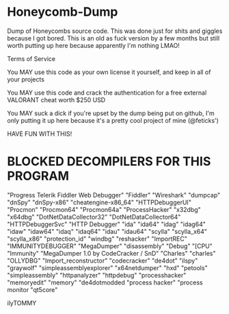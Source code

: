 # Honeycomb-Dump
Dump of Honeycombs source code. This was done just for shits and giggles because I got bored. This is an old as fuck version by a few months but still worth putting up here because apparently I'm nothing LMAO!

Terms of Service

You MAY use this code as your own license it yourself, and keep in all of your projects

You MAY use this code and crack the authentication for a free external VALORANT cheat worth $250 USD

You MAY suck a dick if you're upset by the dump being put on github, I'm only putting it up here because it's a pretty cool project of mine (@feticks')

HAVE FUN WITH THIS!

# BLOCKED DECOMPILERS FOR THIS PROGRAM

"Progress Telerik Fiddler Web Debugger"
"Fiddler"
"Wireshark"
"dumpcap"
"dnSpy"
"dnSpy-x86"
"cheatengine-x86_64"
"HTTPDebuggerUI"
"Procmon"
"Procmon64"
"Procmon64a"
"ProcessHacker"
"x32dbg"
"x64dbg"
"DotNetDataCollector32"
"DotNetDataCollector64"
"HTTPDebuggerSvc"
"HTTP Debugger"
"ida"
"ida64"
"idag"
"idag64"
"idaw"
"idaw64"
"idaq"
"idaq64"
"idau"
"idau64"
"scylla"
"scylla_x64"
"scylla_x86"
"protection_id"
"windbg"
"reshacker"
"ImportREC"
"IMMUNITYDEBUGGER"
"MegaDumper"
"disassembly"
"Debug"
"[CPU"
"Immunity"
"MegaDumper 1.0 by CodeCracker / SnD"
"Charles"
"charles"
"OLLYDBG"
"Import_reconstructor"
"codecracker"
"de4dot"
"ilspy"
"graywolf"
"simpleassemblyexplorer"
"x64netdumper"
"hxd"
"petools"
"simpleassembly"
"httpanalyzer"
"httpdebug"
"processhacker"
"memoryedit"
"memory"
"de4dotmodded
"process hacker"
"process monitor
"qt5core"

ilyTOMMY
